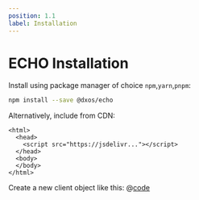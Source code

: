 ```yaml
---
position: 1.1
label: Installation
---
```

# ECHO Installation
Install using package manager of choice `npm`,`yarn`,`pnpm`:
```bash
npm install --save @dxos/echo
```
Alternatively, include from CDN:
```html{3}
<html>
  <head>
    <script src="https://jsdelivr..."></script>
  </head>
  <body>
  </body>
</html>

```
Create a new client object like this:
@[code](snippets/create-client.ts)
